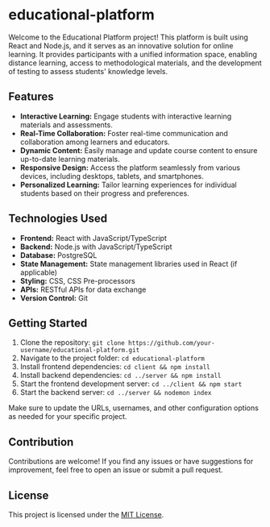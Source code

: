 # educational-platform

Welcome to the Educational Platform project! This platform is built using React and Node.js, and it serves as an innovative solution for online learning. It provides participants with a unified information space, enabling distance learning, access to methodological materials, and the development of testing to assess students' knowledge levels.

## Features

- **Interactive Learning:** Engage students with interactive learning materials and assessments.
- **Real-Time Collaboration:** Foster real-time communication and collaboration among learners and educators.
- **Dynamic Content:** Easily manage and update course content to ensure up-to-date learning materials.
- **Responsive Design:** Access the platform seamlessly from various devices, including desktops, tablets, and smartphones.
- **Personalized Learning:** Tailor learning experiences for individual students based on their progress and preferences.

## Technologies Used

- **Frontend:** React with JavaScript/TypeScript
- **Backend:** Node.js with JavaScript/TypeScript
- **Database:**  PostgreSQL
- **State Management:** State management libraries used in React (if applicable)
- **Styling:** CSS, CSS Pre-processors 
- **APIs:** RESTful APIs for data exchange
- **Version Control:** Git

## Getting Started

1. Clone the repository: `git clone https://github.com/your-username/educational-platform.git`
2. Navigate to the project folder: `cd educational-platform`
3. Install frontend dependencies: `cd client && npm install`
4. Install backend dependencies: `cd ../server && npm install`
5. Start the frontend development server: `cd ../client && npm start`
6. Start the backend server: `cd ../server && nodemon index`

Make sure to update the URLs, usernames, and other configuration options as needed for your specific project.

## Contribution

Contributions are welcome! If you find any issues or have suggestions for improvement, feel free to open an issue or submit a pull request.

## License

This project is licensed under the [MIT License](LICENSE).

